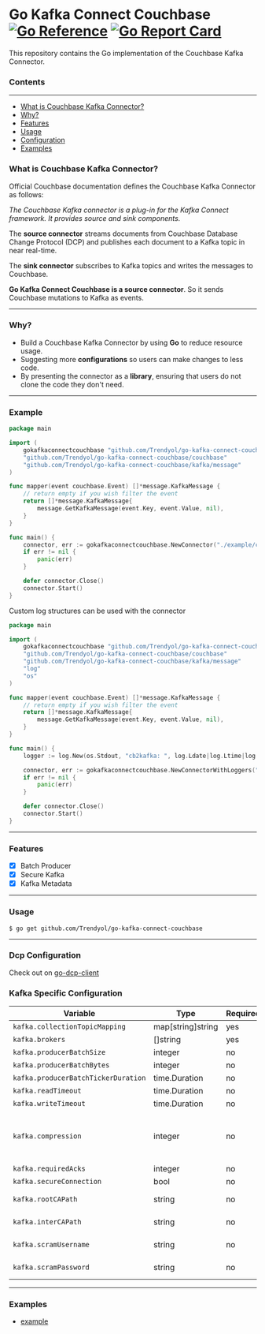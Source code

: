 # Go Kafka Connect Couchbase [![Go Reference](https://pkg.go.dev/badge/github.com/Trendyol/go-kafka-connect-couchbase.svg)](https://pkg.go.dev/github.com/Trendyol/go-kafka-connect-couchbase) [![Go Report Card](https://goreportcard.com/badge/github.com/Trendyol/go-kafka-connect-couchbase)](https://goreportcard.com/report/github.com/Trendyol/go-kafka-connect-couchbase)

This repository contains the Go implementation of the Couchbase Kafka Connector.

### Contents

---

* [What is Couchbase Kafka Connector?](#what-is-couchbase-kafka-connector)
* [Why?](#why)
* [Features](#features)
* [Usage](#usage)
* [Configuration](#configuration)
* [Examples](#examples)

### What is Couchbase Kafka Connector?

Official Couchbase documentation defines the Couchbase Kafka Connector as follows:

_The Couchbase Kafka connector is a plug-in for the Kafka Connect framework. It provides source and sink components._

The **source connector** streams documents from Couchbase Database Change Protocol (DCP) and publishes each document to
a Kafka topic in near real-time.

The **sink connector** subscribes to Kafka topics and writes the messages to Couchbase.

**Go Kafka Connect Couchbase is a source connector**. So it sends Couchbase mutations to Kafka as events.

---

### Why?

+ Build a Couchbase Kafka Connector by using **Go** to reduce resource usage.
+ Suggesting more **configurations** so users can make changes to less code.
+ By presenting the connector as a **library**, ensuring that users do not clone the code they don't need.

---

### Example

```go
package main

import (
	gokafkaconnectcouchbase "github.com/Trendyol/go-kafka-connect-couchbase"
	"github.com/Trendyol/go-kafka-connect-couchbase/couchbase"
	"github.com/Trendyol/go-kafka-connect-couchbase/kafka/message"
)

func mapper(event couchbase.Event) []*message.KafkaMessage {
	// return empty if you wish filter the event
	return []*message.KafkaMessage{
		message.GetKafkaMessage(event.Key, event.Value, nil),
	}
}

func main() {
	connector, err := gokafkaconnectcouchbase.NewConnector("./example/config.yml", mapper)
	if err != nil {
		panic(err)
	}

	defer connector.Close()
	connector.Start()
}
```

Custom log structures can be used with the connector

```go
package main

import (
	gokafkaconnectcouchbase "github.com/Trendyol/go-kafka-connect-couchbase"
	"github.com/Trendyol/go-kafka-connect-couchbase/couchbase"
	"github.com/Trendyol/go-kafka-connect-couchbase/kafka/message"
	"log"
	"os"
)

func mapper(event couchbase.Event) []*message.KafkaMessage {
	// return empty if you wish filter the event
	return []*message.KafkaMessage{
		message.GetKafkaMessage(event.Key, event.Value, nil),
	}
}

func main() {
	logger := log.New(os.Stdout, "cb2kafka: ", log.Ldate|log.Ltime|log.Llongfile)

	connector, err := gokafkaconnectcouchbase.NewConnectorWithLoggers("./example/config.yml", mapper, logger, logger)
	if err != nil {
		panic(err)
	}

	defer connector.Close()
	connector.Start()
}
```

---

### Features

- [X] Batch Producer
- [X] Secure Kafka
- [X] Kafka Metadata

---

### Usage

```
$ go get github.com/Trendyol/go-kafka-connect-couchbase

```

---

### Dcp Configuration

Check out on [go-dcp-client](https://github.com/Trendyol/go-dcp-client#configuration)

### Kafka Specific Configuration

| Variable                            | Type              | Required | Default  | Description                             |                                                            
|-------------------------------------|-------------------|----------|----------|-----------------------------------------|
| `kafka.collectionTopicMapping`      | map[string]string | yes      |          |                                         | 
| `kafka.brokers`                     | []string          | yes      |          |                                         |
| `kafka.producerBatchSize`           | integer           | no       | 2000     |                                         |
| `kafka.producerBatchBytes`          | integer           | no       | 10240    |                                         |
| `kafka.producerBatchTickerDuration` | time.Duration     | no       | 10s      |                                         |
| `kafka.readTimeout`                 | time.Duration     | no       | 30s      |                                         |
| `kafka.writeTimeout`                | time.Duration     | no       | 30s      |                                         |
| `kafka.compression`                 | integer           | no       | 0        | 0=None, 1=Gzip, 2=Snappy, 3=Lz4, 4=Zstd |
| `kafka.requiredAcks`                | integer           | no       | 1        |                                         |
| `kafka.secureConnection`            | bool              | no       | false    |                                         |
| `kafka.rootCAPath`                  | string            | no       | *not set |                                         |
| `kafka.interCAPath`                 | string            | no       | *not set |                                         |
| `kafka.scramUsername`               | string            | no       | *not set |                                         |
| `kafka.scramPassword`               | string            | no       | *not set |                                         |

---

### Examples

- [example](example/main.go)
